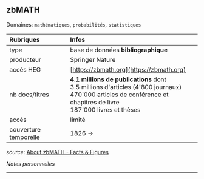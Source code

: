 ## zbMATH
Domaines: `mathématiques`, `probabilités`, `statistiques`

| Rubriques | Infos |
| :-------- | :---- |
| type | base de données **bibliographique** |
| producteur | Springer Nature |
| accès HEG | [https://zbmath.org](https://zbmath.org) |
| nb docs/titres | **4.1 millions de publications** dont <br/>3.5 millions d'articles (4'800 journaux) <br/> 470'000 articles de conférence et chapitres de livre <br/> 187'000 livres et thèses |
| accès | limité |
| couverture temporelle | 1826 -> |

*source*: [About zbMATH - Facts & Figures](https://zbmath.org/about/#id_4)

*Notes personnelles*

---
